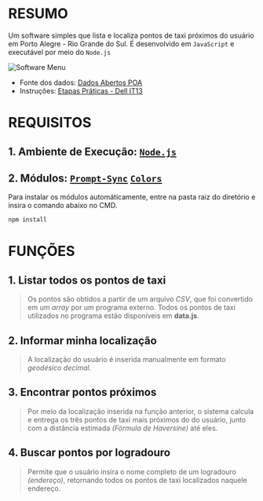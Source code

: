 # RESUMO

Um software simples que lista e localiza pontos de taxi próximos do usuário em Porto Alegre - Rio Grande do Sul.
É desenvolvido em `JavaScript` e executável por meio do `Node.js`

![Software Menu](https://imgur.com/1Wb14nc.png)

- Fonte dos dados: [Dados Abertos POA](http://datapoa.com.br/dataset/stpoa-sistema-de-transporte-publico-de-porto-alegre/resource/c4263013-e284-4124-a9ef-af472d7e842c)
- Instruções: [Etapas Práticas - Dell IT13](https://drive.google.com/file/d/1EkL3o-HcU7ExaJT2nAutN6FO5V9QpySK/view)

# REQUISITOS
## 1. Ambiente de Execução: [`Node.js`](https://nodejs.org/en/)
## 2. Módulos: [`Prompt-Sync`](https://www.npmjs.com/package/prompt-sync) [`Colors`](https://www.npmjs.com/package/colors)

Para instalar os módulos automáticamente, entre na pasta raiz do diretório e insira o comando abaixo no CMD.
```sh
npm install
```

# FUNÇÕES

## 1. Listar todos os pontos de taxi
> Os pontos são obtidos a partir de um arquivo *CSV*, que foi convertido em um *array* por um programa externo.
    Todos os pontos de taxi utilizados no programa estão disponíveis em **data.js**.
    
## 2. Informar minha localização
> A localização do usuário é inserida manualmente em formato *geodésico decimal*.

## 3. Encontrar pontos próximos
> Por meio da localização inserida na função anterior, o sistema calcula e entrega os três pontos de taxi mais próximos do do usuário, junto com a distância estimada *(Fórmula de Haversine)* até eles.

## 4. Buscar pontos por logradouro
> Permite que o usuário insira o nome completo de um logradouro *(endereço)*, retornando todos os pontos de taxi localizados naquele endereço.
